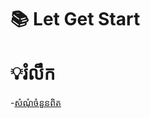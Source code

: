 # 📚 Let Get Start 
#    💡រំលឹក
-[សំណុំចំនួនពិត](https://docs.google.com/presentation/d/1C4vwZOV8yX8TJcGP81lDg5iW4rC_i_MQ/edit?usp=sharing&ouid=103419186404919594436&rtpof=true&sd=true)
